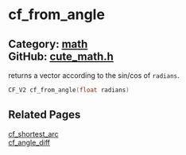 [//]: # (This file is automatically generated by Cute Framework's docs parser.)
[//]: # (Do not edit this file by hand!)
[//]: # (See: https://github.com/RandyGaul/cute_framework/blob/master/samples/docs_parser.cpp)
[](../header.md ':include')

# cf_from_angle

Category: [math](/api_reference?id=math)  
GitHub: [cute_math.h](https://github.com/RandyGaul/cute_framework/blob/master/include/cute_math.h)  
---

returns a vector according to the sin/cos of `radians`.

```cpp
CF_V2 cf_from_angle(float radians)
```

## Related Pages

[cf_shortest_arc](/math/cf_shortest_arc.md)  
[cf_angle_diff](/math/cf_angle_diff.md)  
